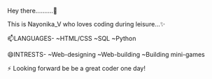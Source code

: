 Hey there..........👋
 
  This is Nayonika_V who loves coding during leisure...✨
  
  📫LANGUAGES-
  ~HTML/CSS
  ~SQL
  ~Python
  
  😄INTRESTS-
  ~Web-designing
  ~Web-building
  ~Building mini-games
  
 ⚡ Looking forward be be a great coder one day!
